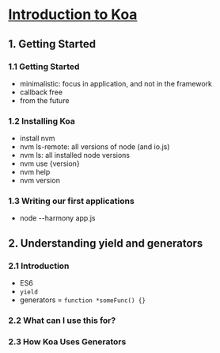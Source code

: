 # [Introduction to Koa](http://www.pluralsight.com/courses/javascript-koa-introduction)

## 1. Getting Started

### 1.1 Getting Started

- minimalistic: focus in application, and not in the framework
- callback free
- from the future

### 1.2 Installing Koa

- install nvm
- nvm ls-remote: all versions of node (and io.js)
- nvm ls: all installed node versions
- nvm use {version}
- nvm help
- nvm version

### 1.3 Writing our first applications

- node --harmony app.js

## 2. Understanding yield and generators

### 2.1 Introduction

- ES6
- `yield`
- generators = `function *someFunc() {}`

### 2.2 What can I use this for?

### 2.3 How Koa Uses Generators

